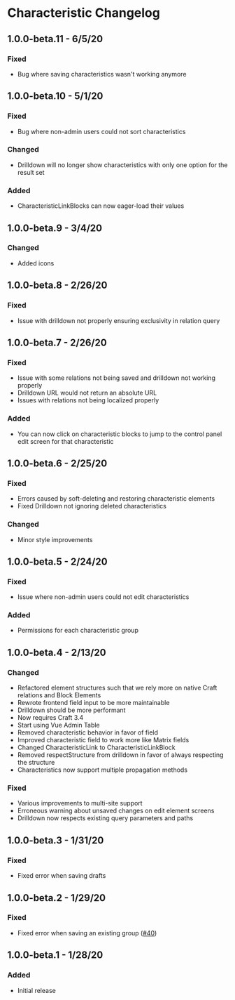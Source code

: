 # Characteristic Changelog

## 1.0.0-beta.11 - 6/5/20
### Fixed
- Bug where saving characteristics wasn't working anymore

## 1.0.0-beta.10 - 5/1/20
### Fixed
- Bug where non-admin users could not sort characteristics

### Changed
- Drilldown will no longer show characteristics with only one option for the result set

### Added
- CharacteristicLinkBlocks can now eager-load their values

## 1.0.0-beta.9 - 3/4/20
### Changed
- Added icons

## 1.0.0-beta.8 - 2/26/20
### Fixed
- Issue with drilldown not properly ensuring exclusivity in relation query

## 1.0.0-beta.7 - 2/26/20
### Fixed
- Issue with some relations not being saved and drilldown not working properly
- Drilldown URL would not return an absolute URL
- Issues with relations not being localized properly

### Added
- You can now click on characteristic blocks to jump to the control panel edit screen for that characteristic

## 1.0.0-beta.6 - 2/25/20
### Fixed
- Errors caused by soft-deleting and restoring characteristic elements
- Fixed Drilldown not ignoring deleted characteristics

### Changed
- Minor style improvements

## 1.0.0-beta.5 - 2/24/20
### Fixed
- Issue where non-admin users could not edit characteristics

### Added
- Permissions for each characteristic group

## 1.0.0-beta.4 - 2/13/20
### Changed
- Refactored element structures such that we rely more on native Craft relations and Block Elements
- Rewrote frontend field input to be more maintainable
- Drilldown should be more performant 
- Now requires Craft 3.4
- Start using Vue Admin Table
- Removed characteristic behavior in favor of field
- Improved characteristic field to work more like Matrix fields
- Changed CharacteristicLink to CharacteristicLinkBlock
- Removed respectStructure from drilldown in favor of always respecting the structure
- Characteristics now support multiple propagation methods

### Fixed
- Various improvements to multi-site support
- Erroneous warning about unsaved changes on edit element screens
- Drilldown now respects existing query parameters and paths

## 1.0.0-beta.3 - 1/31/20
### Fixed
- Fixed error when saving drafts

## 1.0.0-beta.2 - 1/29/20
### Fixed
- Fixed error when saving an existing group ([#40](https://github.com/venveo/craft-characteristic/issues/40))

## 1.0.0-beta.1 - 1/28/20
### Added
- Initial release
